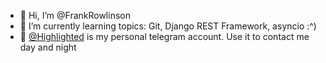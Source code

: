 - 🙋‍ Hi, I’m @FrankRowlinson
- 🥑 I’m currently learning topics: Git, Django REST Framework, asyncio :^)
- 🐋 [@Highlighted](https://t.me/Highlighted) is my personal telegram account. Use it to contact me day and night

<!---
FrankRowlinson/FrankRowlinson is a ✨ special ✨ repository because its `README.md` (this file) appears on your GitHub profile.
You can click the Preview link to take a look at your changes.
--->

